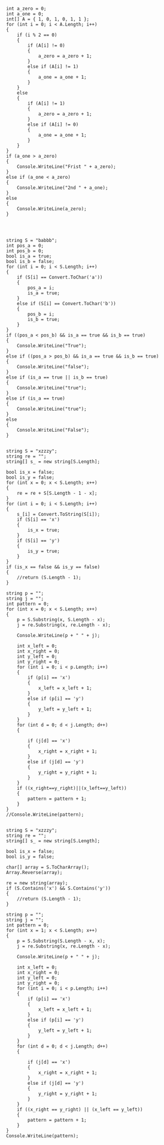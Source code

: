 
            int a_zero = 0;
            int a_one = 0;
            int[] A = { 1, 0, 1, 0, 1, 1 };
            for (int i = 0; i < A.Length; i++)
            {
                if (i % 2 == 0)
                {
                    if (A[i] != 0)
                    {
                        a_zero = a_zero + 1;
                    }
                    else if (A[i] != 1)
                    {
                        a_one = a_one + 1;
                    }
                }
                else
                {
                    if (A[i] != 1)
                    {
                        a_zero = a_zero + 1;
                    }
                    else if (A[i] != 0)
                    {
                        a_one = a_one + 1;
                    }
                }
            }
            if (a_one > a_zero)
            {
                Console.WriteLine("Frist " + a_zero);
            }
            else if (a_one < a_zero)
            {
                Console.WriteLine("2nd " + a_one);
            }
            else
            {
                Console.WriteLine(a_zero);
            }




            string S = "babbb";
            int pos_a = 0;
            int pos_b = 0;
            bool is_a = true;
            bool is_b = false;
            for (int i = 0; i < S.Length; i++)
            {
                if (S[i] == Convert.ToChar('a'))
                {
                    pos_a = i;
                    is_a = true;
                }
                else if (S[i] == Convert.ToChar('b'))
                {
                    pos_b = i;
                    is_b = true;
                }
            }
            if ((pos_a < pos_b) && is_a == true && is_b == true)
            {
                Console.WriteLine("True");
            }
            else if ((pos_a > pos_b) && is_a == true && is_b == true)
            {
                Console.WriteLine("false");
            }
            else if (is_a == true || is_b == true)
            {
                Console.WriteLine("true");
            }
            else if (is_a == true)
            {
                Console.WriteLine("true");
            }
            else
            {
                Console.WriteLine("False");
            }


            string S = "xzzzy";
            string re = "";
            string[] s_ = new string[S.Length];

            bool is_x = false;
            bool is_y = false;
            for (int x = 0; x < S.Length; x++)
            {
                re = re + S[S.Length - 1 - x];
            }
            for (int i = 0; i < S.Length; i++)
            {
                s_[i] = Convert.ToString(S[i]);
                if (S[i] == 'x')
                {
                    is_x = true;
                }
                if (S[i] == 'y')
                {
                    is_y = true;
                }
            }
            if (is_x == false && is_y == false)
            {
                //return (S.Length - 1);
            }

            string p = "";
            string j = "";
            int pattern = 0;
            for (int x = 0; x < S.Length; x++)
            {
                p = S.Substring(x, S.Length - x);
                j = re.Substring(x, re.Length - x);

                Console.WriteLine(p + " " + j);

                int x_left = 0;
                int x_right = 0;
                int y_left = 0;
                int y_right = 0;
                for (int i = 0; i < p.Length; i++)
                {
                    if (p[i] == 'x')
                    {
                        x_left = x_left + 1;
                    }
                    else if (p[i] == 'y')
                    {
                        y_left = y_left + 1;
                    }
                }
                for (int d = 0; d < j.Length; d++)
                {

                    if (j[d] == 'x')
                    {
                        x_right = x_right + 1;
                    }
                    else if (j[d] == 'y')
                    {
                        y_right = y_right + 1;
                    }
                }
                if ((x_right==y_right)||(x_left==y_left))
                {
                    pattern = pattern + 1;
                }
            }
            //Console.WriteLine(pattern);


            string S = "xzzzy";
            string re = "";
            string[] s_ = new string[S.Length];

            bool is_x = false;
            bool is_y = false;
           
            char[] array = S.ToCharArray();
            Array.Reverse(array);

            re = new string(array);
            if (S.Contains('x') && S.Contains('y'))
            {
                //return (S.Length - 1);
            }

            string p = "";
            string j = "";
            int pattern = 0;
            for (int x = 1; x < S.Length; x++)
            {
                p = S.Substring(S.Length - x, x);
                j = re.Substring(x, re.Length - x);

                Console.WriteLine(p + " " + j);

                int x_left = 0;
                int x_right = 0;
                int y_left = 0;
                int y_right = 0;
                for (int i = 0; i < p.Length; i++)
                {
                    if (p[i] == 'x')
                    {
                        x_left = x_left + 1;
                    }
                    else if (p[i] == 'y')
                    {
                        y_left = y_left + 1;
                    }
                }
                for (int d = 0; d < j.Length; d++)
                {

                    if (j[d] == 'x')
                    {
                        x_right = x_right + 1;
                    }
                    else if (j[d] == 'y')
                    {
                        y_right = y_right + 1;
                    }
                }
                if ((x_right == y_right) || (x_left == y_left))
                {
                    pattern = pattern + 1;
                }
            }
            Console.WriteLine(pattern);
